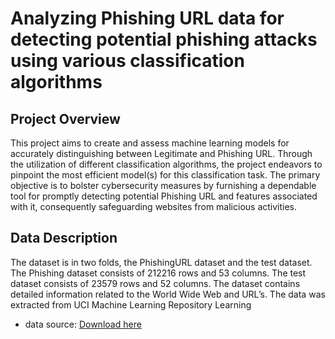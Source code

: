 # Analyzing Phishing URL data for detecting potential phishing attacks using various classification algorithms

## Project Overview
This project aims to create and assess machine learning models for accurately distinguishing between Legitimate and Phishing URL. Through the utilization of different classification algorithms, the project endeavors to pinpoint the most efficient model(s) for this classification task. The primary objective is to bolster cybersecurity measures by furnishing a dependable tool for promptly detecting potential Phishing URL and features associated with it, consequently safeguarding websites from malicious activities.

## Data Description
The dataset is in two folds, the PhishingURL dataset and the test dataset. The Phishing dataset consists of 212216 rows and 53 columns. The test dataset consists of 23579 rows and 52 columns. The dataset contains detailed information related to the World Wide Web and URL’s. The data was extracted from UCI Machine Learning Repository Learning
- data source: [Download here](https://archive.ics.uci.edu/dataset/967/phiusiil+phishing+url+dataset) 

